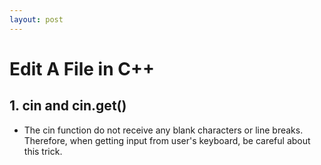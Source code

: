 ```yaml
---
layout: post
---
```

# Edit A File in C++
## 1. cin and cin.get()
* The cin function do not receive any blank characters or line breaks. Therefore, when getting input
  from user's keyboard, be careful about this trick.
